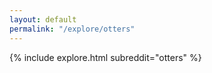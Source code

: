 ```yaml
---
layout: default
permalink: "/explore/otters"
---
```


<link rel="stylesheet" type="text/css" href="/static/css/explore.css">
{% include explore.html subreddit="otters" %}
